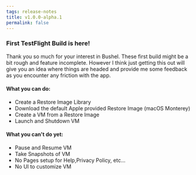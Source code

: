 ```yaml
---
tags: release-notes
title: v1.0.0-alpha.1
permalink: false
---
```


### First TestFlight Build is here!

Thank you so much for your interest in Bushel. These first build might be a bit rough and feature incomplete. However I think just getting this out will give you an idea where things are headed and provide me some feedback as you encounter any friction with the app.

#### What you can do:

* Create a Restore Image Library
* Download the default Apple provided Restore Image (macOS Monterey)
* Create a VM from a Restore Image
* Launch and Shutdown VM

#### What you can't do yet:

* Pause and Resume VM
* Take Snapshots of VM
* No Pages setup for Help,Privacy Policy, etc...
* No UI to customize VM